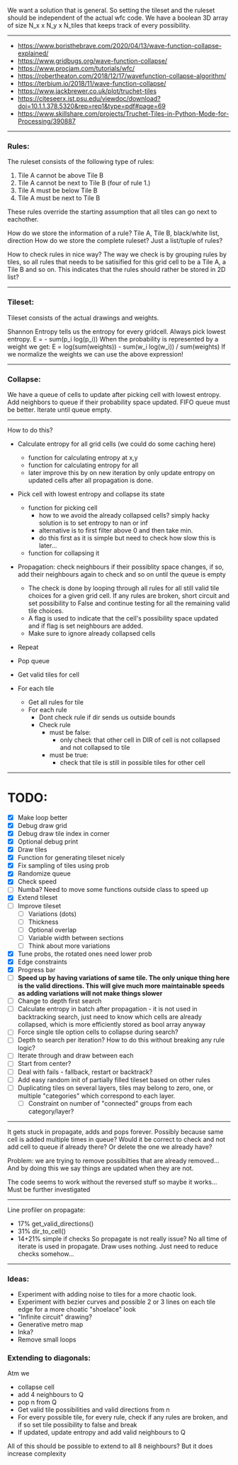 We want a solution that is general. So setting the tileset and the ruleset should be independent of the actual wfc code.
We have a boolean 3D array of size N_x x N_y x N_tiles that keeps track of every possibility.

---

- https://www.boristhebrave.com/2020/04/13/wave-function-collapse-explained/
- https://www.gridbugs.org/wave-function-collapse/
- https://www.procjam.com/tutorials/wfc/
- https://robertheaton.com/2018/12/17/wavefunction-collapse-algorithm/
- https://terbium.io/2018/11/wave-function-collapse/
- https://www.jackbrewer.co.uk/plot/truchet-tiles
- https://citeseerx.ist.psu.edu/viewdoc/download?doi=10.1.1.378.5320&rep=rep1&type=pdf#page=69
- https://www.skillshare.com/projects/Truchet-Tiles-in-Python-Mode-for-Processing/390887

---

### Rules:

The ruleset consists of the following type of rules:
1. Tile A cannot be above Tile B
2. Tile A cannot be next to Tile B (four of rule 1.)
3. Tile A must be below Tile B
4. Tile A must be next to Tile B

These rules override the starting assumption that all tiles can go next to eachother.

How do we store the information of a rule? Tile A, Tile B, black/white list, direction
How do we store the complete ruleset? Just a list/tuple of rules?

How to check rules in nice way?
The way we check is by grouping rules by tiles, so all rules that needs to be satisified for this grid cell to be a Tile A, a Tile B and so on. This indicates that the rules should rather be stored in 2D list?

---

### Tileset:

Tileset consists of the actual drawings and weights.

Shannon Entropy tells us the entropy for every gridcell. Always pick lowest entropy.
E = - sum(p_i log(p_i))
When the probability is represented by a weight we get:
E = log(sum(weights)) - sum(w_i log(w_i)) / sum(weights)
If we normalize the weights we can use the above expression!

---

### Collapse:

We have a queue of cells to update after picking cell with lowest entropy.
Add neighbors to queue if their probability space updated. FIFO queue must be better.
Iterate until queue empty.

---

How to do this?
- Calculate entropy for all grid cells (we could do some caching here)
  - function for calculating entropy at x,y
  - function for calculating entropy for all
  - later improve this by on new iteration by only update entropy on updated cells after all propagation is done.
- Pick cell with lowest entropy and collapse its state
  - function for picking cell
    - how to we avoid the already collapsed cells? simply hacky solution is to set entropy to nan or inf
    - alternative is to first filter above 0 and then take min.
    - do this first as it is simple but need to check how slow this is later...
  - function for collapsing it
- Propagation: check neighbours if their possiblity space changes, if so, add their neighbours again to check and so on until the queue is empty
  - The check is done by looping through all rules for all still valid tile choices for a given grid cell. If any rules are broken, short circuit and set possibility to False and continue testing for all the remaining valid tile choices. 
  - A flag is used to indicate that the cell's possibility space updated and if flag is set neighbours are added.
  - Make sure to ignore already collapsed cells
- Repeat

- Pop queue
- Get valid tiles for cell
- For each tile
  - Get all rules for tile
  - For each rule
    - Dont check rule if dir sends us outside bounds
    - Check rule
      - must be false:
        - only check that other cell in DIR of cell is not collapsed and not collapsed to tile
      - must be true:
        - check that tile is still in possible tiles for other cell

---

# TODO:
- [x] Make loop better
- [x] Debug draw grid
- [x] Debug draw tile index in corner
- [x] Optional debug print
- [x] Draw tiles
- [x] Function for generating tileset nicely
- [x] Fix sampling of tiles using prob
- [x] Randomize queue 
- [x] Check speed
- [ ] Numba? Need to move some functions outside class to speed up
- [x] Extend tileset
- [ ] Improve tileset
  - [ ] Variations (dots)
  - [ ] Thickness
  - [ ] Optional overlap
  - [ ] Variable width between sections
  - [ ] Think about more variations
- [x] Tune probs, the rotated ones need lower prob
- [x] Edge constraints
- [x] Progress bar
- [ ] **Speed up by having variations of same tile. The only unique thing here is the valid directions. This will give much more maintainable speeds as adding variations will not make things slower**
- [ ] Change to depth first search
- [ ] Calculate entropy in batch after propagation - it is not used in backtracking search, just need to know which cells are already collapsed, which is more efficiently stored as bool array anyway
- [ ] Force single tile option cells to collapse during search?
- [ ] Depth to search per iteration? How to do this without breaking any rule logic?
- [ ] Iterate through and draw between each
- [ ] Start from center?
- [ ] Deal with fails - fallback, restart or backtrack?
- [ ] Add easy random init of partially filled tileset based on other rules
- [ ] Duplicating tiles on several layers, tiles may belong to zero, one, or multiple "categories" which correspond to each layer.
  - [ ] Constraint on number of "connected" groups from each category/layer? 

---

It gets stuck in propagate, adds and pops forever.
Possibly because same cell is added multiple times in queue?
Would it be correct to check and not add cell to queue if already there? Or delete the one we already have?

Problem: we are trying to remove possibilties that are already removed... And by doing this we say things are updated when they are not.

The code seems to work without the reversed stuff so maybe it works... Must be further investigated

---

Line profiler on propagate:
- 17% get_valid_directions()
- 31% dir_to_cell()
- 14+21% simple if checks
So propagate is not really issue?
No all time of iterate is used in propagate.
Draw uses nothing.
Just need to reduce checks somehow...

---

### Ideas:
- Experiment with adding noise to tiles for a more chaotic look.
- Experiment with bezier curves and possible 2 or 3 lines on each tile edge for a more choatic "shoelace" look 
- "Infinite circuit" drawing?
- Generative metro map
- Inka?
- Remove small loops

### Extending to diagonals:
Atm we 
- collapse cell
- add 4 neighbours to Q
- pop n from Q
- Get valid tile possibilities and valid directions from n
- For every possible tile, for every rule, check if any rules are broken, and if so set tile possibility to false and break 
- If updated, update entropy and add valid neighbours to Q

All of this should be possible to extend to all 8 neighbours? But it does increase complexity
